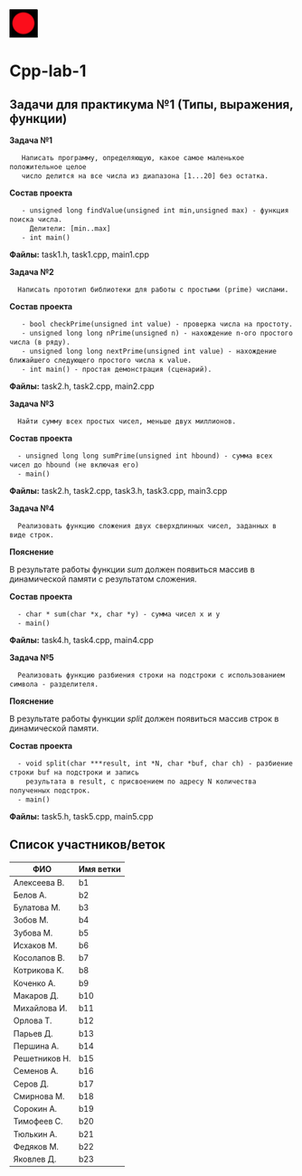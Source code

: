 

<img src="img/red.png" width="50" height="50">

# Cpp-lab-1

## Задачи для практикума №1 (Типы, выражения, функции)

**Задача №1**

```
   Написать программу, определяющую, какое самое маленькое положительное целое 
   число делится на все числа из диапазона [1...20] без остатка.
```

**Состав проекта**

```
   - unsigned long findValue(unsigned int min,unsigned max) - функция поиска числа. 
     Делители: [min..max]
   - int main()
 ```
 
 **Файлы:** task1.h, task1.cpp, main1.cpp

 **Задача №2**

```
  Написать прототип библиотеки для работы с простыми (prime) числами.
```

**Состав проекта**

```
   - bool checkPrime(unsigned int value) - проверка числа на простоту.
   - unsigned long long nPrime(unsigned n) - нахождение n-ого простого числа (в ряду).
   - unsigned long long nextPrime(unsigned int value) - нахождение ближайшего следующего простого числа к value.
   - int main() - простая демонстрация (сценарий).
 ```
 **Файлы:** task2.h, task2.cpp, main2.cpp

 **Задача №3**

```
  Найти сумму всех простых чисел, меньше двух миллионов.
```

**Состав проекта**

```
  - unsigned long long sumPrime(unsigned int hbound) - сумма всех чисел до hbound (не включая его)
  - main()
```

 **Файлы:** task2.h, task2.cpp, task3.h, task3.cpp, main3.cpp

 **Задача №4**

```
  Реализовать функцию сложения двух сверхдлинных чисел, заданных в виде строк.
```

**Пояснение**

В результате работы функции *sum* должен появиться массив в динамической памяти с результатом сложения.

**Состав проекта**

```
  - char * sum(char *x, char *y) - сумма чисел x и y
  - main()
```

 **Файлы:**  task4.h, task4.cpp, main4.cpp

 **Задача №5**

```
  Реализовать функцию разбиения строки на подстроки с использованием символа - разделителя.
```

**Пояснение**

В результате работы функции *split* должен появиться массив строк в динамической памяти.

**Состав проекта**

```
  - void split(char ***result, int *N, char *buf, char ch) - разбиение строки buf на подстроки и запись 
    результата в result, с присвоением по адресу N количества полученных подстрок.
  - main()
```

 **Файлы:**  task5.h, task5.cpp, main5.cpp
 
 ## Список участников/веток

|  ФИО              | Имя ветки |
|-------------------|-----------|
| Алексеева В.     | b1 |
| Белов А.     | b2 |
| Булатова М.    | b3 |
| Зобов М.|  b4 |
| Зубова М.         | b5  |
| Исхаков М.        | b6 |
| Косолапов В.       | b7 |
| Котрикова К.     | b8 |
| Коченко А.       | b9 |
| Макаров Д.     | b10 |
| Михайлова И.           | b11 |
| Орлова Т.   | b12  |
| Парьев Д.      | b13 |
| Першина А.        | b14 |
| Решетников Н.            | b15 |
| Семенов А. | b16 |
| Серов Д.      | b17 |
| Смирнова М. | b18 |
| Сорокин А.  | b19 |
| Тимофеев С.   | b20 |
| Тюлькин А.     | b21 |
| Федяков М.   |  b22 |
| Яковлев Д.   | b23 |
